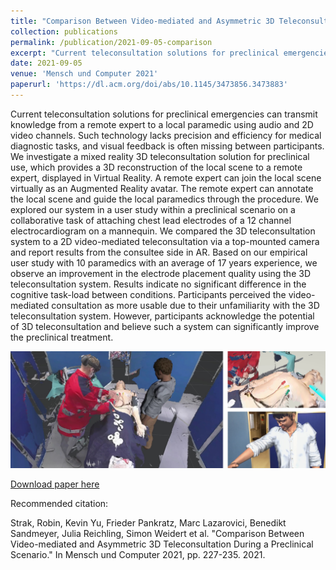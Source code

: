 ```yaml
---
title: "Comparison Between Video-mediated and Asymmetric 3D Teleconsultation During a Preclinical Scenario"
collection: publications
permalink: /publication/2021-09-05-comparison
excerpt: "Current teleconsultation solutions for preclinical emergencies can transmit knowledge from a remote expert to a local paramedic using audio and 2D video channels. Such technology lacks precision and efficiency for medical diagnostic tasks, and visual feedback is often missing between participants. We investigate a mixed reality 3D teleconsultation solution for preclinical use, which provides a 3D reconstruction of the local scene to a remote expert, displayed in Virtual Reality. A remote expert can join the local scene virtually as an Augmented Reality avatar. The remote expert can annotate the local scene and guide the local paramedics through the procedure. We explored our system in a user study within a preclinical scenario…<br/><img src='/images/ConsultationTeaser.jpg'>"
date: 2021-09-05
venue: 'Mensch und Computer 2021'
paperurl: 'https://dl.acm.org/doi/abs/10.1145/3473856.3473883'
---
```

Current teleconsultation solutions for preclinical emergencies can transmit knowledge from a remote expert to a local paramedic using audio and 2D video channels. Such technology lacks precision and efficiency for medical diagnostic tasks, and visual feedback is often missing between participants. We investigate a mixed reality 3D teleconsultation solution for preclinical use, which provides a 3D reconstruction of the local scene to a remote expert, displayed in Virtual Reality. A remote expert can join the local scene virtually as an Augmented Reality avatar. The remote expert can annotate the local scene and guide the local paramedics through the procedure. We explored our system in a user study within a preclinical scenario on a collaborative task of attaching chest lead electrodes of a 12 channel electrocardiogram on a mannequin. We compared the 3D teleconsultation system to a 2D video-mediated teleconsultation via a top-mounted camera and report results from the consultee side in AR. Based on our empirical user study with 10 paramedics with an average of 17 years experience, we observe an improvement in the electrode placement quality using the 3D teleconsultation system. Results indicate no significant difference in the cognitive task-load between conditions. Participants perceived the video-mediated consultation as more usable due to their unfamiliarity with the 3D teleconsultation system. However, participants acknowledge the potential of 3D teleconsultation and believe such a system can significantly improve the preclinical treatment.

![Teaser](/images/ConsultationTeaser.jpg)

[Download paper here](https://dl.acm.org/doi/pdf/10.1145/3473856.3473883)


Recommended citation: 

Strak, Robin, Kevin Yu, Frieder Pankratz, Marc Lazarovici, Benedikt Sandmeyer, Julia Reichling, Simon Weidert et al. "Comparison Between Video-mediated and Asymmetric 3D Teleconsultation During a Preclinical Scenario." In Mensch und Computer 2021, pp. 227-235. 2021.